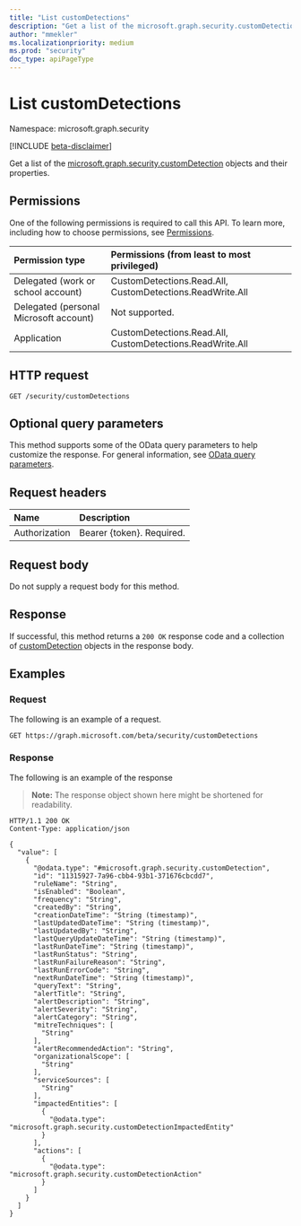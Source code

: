 ```yaml
---
title: "List customDetections"
description: "Get a list of the microsoft.graph.security.customDetection objects and their properties."
author: "mmekler"
ms.localizationpriority: medium
ms.prod: "security"
doc_type: apiPageType
---
```


# List customDetections
Namespace: microsoft.graph.security

[!INCLUDE [beta-disclaimer](../../includes/beta-disclaimer.md)]

Get a list of the [microsoft.graph.security.customDetection](../resources/security-customdetection.md) objects and their properties.

## Permissions
One of the following permissions is required to call this API. To learn more, including how to choose permissions, see [Permissions](/graph/permissions-reference).

| Permission type                        | Permissions (from least to most privileged)               |
|:---------------------------------------|:----------------------------------------------------------|
| Delegated (work or school account)     | CustomDetections.Read.All, CustomDetections.ReadWrite.All |
| Delegated (personal Microsoft account) | Not supported.                                            |
| Application                            | CustomDetections.Read.All, CustomDetections.ReadWrite.All |

## HTTP request

<!-- {
  "blockType": "ignored"
}
-->
``` http
GET /security/customDetections
```

## Optional query parameters
This method supports some of the OData query parameters to help customize the response. For general information, see [OData query parameters](/graph/query-parameters).

## Request headers
|Name|Description|
|:---|:---|
|Authorization|Bearer {token}. Required.|

## Request body
Do not supply a request body for this method.

## Response

If successful, this method returns a `200 OK` response code and a collection of [customDetection](../resources/security-customdetection.md) objects in the response body.

## Examples

### Request
The following is an example of a request.
<!-- {
  "blockType": "request",
  "name": "list_customdetection"
}
-->
``` http
GET https://graph.microsoft.com/beta/security/customDetections
```


### Response
The following is an example of the response
>**Note:** The response object shown here might be shortened for readability.
<!-- {
  "blockType": "response",
  "truncated": true,
  "@odata.type": "Collection(microsoft.graph.security.customDetection)"
}
-->
``` http
HTTP/1.1 200 OK
Content-Type: application/json

{
  "value": [
    {
      "@odata.type": "#microsoft.graph.security.customDetection",
      "id": "11315927-7a96-cbb4-93b1-371676cbcdd7",
      "ruleName": "String",
      "isEnabled": "Boolean",
      "frequency": "String",
      "createdBy": "String",
      "creationDateTime": "String (timestamp)",
      "lastUpdatedDateTime": "String (timestamp)",
      "lastUpdatedBy": "String",
      "lastQueryUpdateDateTime": "String (timestamp)",
      "lastRunDateTime": "String (timestamp)",
      "lastRunStatus": "String",
      "lastRunFailureReason": "String",
      "lastRunErrorCode": "String",
      "nextRunDateTime": "String (timestamp)",
      "queryText": "String",
      "alertTitle": "String",
      "alertDescription": "String",
      "alertSeverity": "String",
      "alertCategory": "String",
      "mitreTechniques": [
        "String"
      ],
      "alertRecommendedAction": "String",
      "organizationalScope": [
        "String"
      ],
      "serviceSources": [
        "String"
      ],
      "impactedEntities": [
        {
          "@odata.type": "microsoft.graph.security.customDetectionImpactedEntity"
        }
      ],
      "actions": [
        {
          "@odata.type": "microsoft.graph.security.customDetectionAction"
        }
      ]
    }
  ]
}
```

